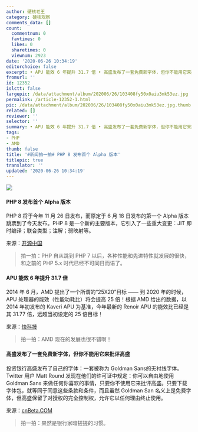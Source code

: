 ```yaml
---
author: 硬核老王
category: 硬核观察
comments_data: []
count:
  commentnum: 0
  favtimes: 0
  likes: 0
  sharetimes: 0
  viewnum: 2923
date: '2020-06-26 10:34:19'
editorchoice: false
excerpt: • APU 能效 6 年提升 31.7 倍 • 高盛发布了一套免费新字体，但你不能用它来批评高盛
fromurl: ''
id: 12352
islctt: false
largepic: /data/attachment/album/202006/26/103408fy50x0aiu3mk53ez.jpg
permalink: /article-12352-1.html
pic: /data/attachment/album/202006/26/103408fy50x0aiu3mk53ez.jpg.thumb.jpg
related: []
reviewer: ''
selector: ''
summary: • APU 能效 6 年提升 31.7 倍 • 高盛发布了一套免费新字体，但你不能用它来批评高盛
tags:
- PHP
- AMD
thumb: false
title: '#新闻拍一拍# PHP 8 发布首个 Alpha 版本'
titlepic: true
translator: ''
updated: '2020-06-26 10:34:19'
---
```


![](/data/attachment/album/202006/26/103408fy50x0aiu3mk53ez.jpg)


#### PHP 8 发布首个 Alpha 版本


PHP 8 将于今年 11 月 26 日发布，而原定于 6 月 18 日发布的第一个 Alpha 版本跳票到了今天发布。PHP 8 是一个新的主要版本，它引入了一些重大变更：JIT 即时编译；联合类型；注解；弱映射等。


来源：[开源中国](https://www.oschina.net/news/116719/php-8-0-0-alpha-1-released)



> 
> 拍一拍：PHP 自从跳到 PHP 7 以后，各种性能和先进特性就发展的很快，和之前的 PHP 5.x 时代已经不可同日而语了。
> 
> 
> 


#### APU 能效 6 年提升 31.7 倍


2014 年 6 月，AMD 提出了一个所谓的“25X20”目标 —— 到 2020 年的时候，APU 处理器的能效（性能功耗比）将会提高 25 倍！根据 AMD 给出的数据，以 2014 年初发布的 Kaveri APU 为基准，今年最新的 Renoir APU 的能效比已经是其 31.77 倍，远超当初设定的 25 倍目标！


来源：[快科技](https://www.cnbeta.com/articles/tech/995639.htm)



> 
> 拍一拍：AMD 现在的发展也很不错啊！
> 
> 
> 


#### 高盛发布了一套免费新字体，但你不能用它来批评高盛


投资银行高盛发布了自己的字体：一套被称为 Goldman Sans的无衬线字体。Twitter 用户 Matt Round 发现在他们的许可证中规定：你可以自由地使用 Goldman Sans 来做任何你喜欢的事情，只要你不使用它来批评高盛。只要下载字体包，就等同于同意这些条款和条件，而且虽然 Goldman San 名义上是免费字体，但高盛保留了对授权的完全控制权，允许它以任何理由终止使用。


来源：[cnBeta.COM](https://hot.cnbeta.com/articles/funny/995635.htm)



> 
> 拍一拍：果然是银行家暗搓搓的习惯。
> 
> 
>